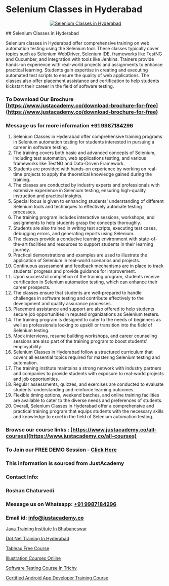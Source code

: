 # Selenium Classes in Hyderabad

<p align="center">
  <a href="https://justacademy.co/program-detail/software-testing">
    <img src="https://justacademy.co/storage2/program_images/1704700438.webp" alt="Selenium Classes in Hyderabad">
  </a>
</p>
## Selenium Classes in Hyderabad

Selenium classes in Hyderabad offer comprehensive training on web automation testing using the Selenium tool. These classes typically cover topics such as Selenium WebDriver, Selenium IDE, frameworks like TestNG and Cucumber, and integration with tools like Jenkins. Trainers provide hands-on experience with real-world projects and assignments to enhance practical learning. Students gain expertise in creating and executing automated test scripts to ensure the quality of web applications. The classes also offer placement assistance and certification to help students kickstart their career in the field of software testing.
### To Download Our Brochure [https://www.justacademy.co/download-brochure-for-free](https://www.justacademy.co/download-brochure-for-free)
### Message us for more information [+91 9987184296](https://api.whatsapp.com/send?phone=919987184296)
1) Selenium Classes in Hyderabad offer comprehensive training programs in Selenium automation testing for students interested in pursuing a career in software testing.
2) The training covers both basic and advanced concepts of Selenium, including test automation, web applications testing, and various frameworks like TestNG and Data-Driven Framework.
3) Students are provided with hands-on experience by working on real-time projects to apply the theoretical knowledge gained during the training.
4) The classes are conducted by industry experts and professionals with extensive experience in Selenium testing, ensuring high-quality instruction and practical insights.
5) Special focus is given to enhancing students' understanding of different Selenium tools and techniques to effectively automate testing processes.
6) The training program includes interactive sessions, workshops, and assignments to help students grasp the concepts thoroughly.
7) Students are also trained in writing test scripts, executing test cases, debugging errors, and generating reports using Selenium.
8) The classes provide a conducive learning environment with state-of-the-art facilities and resources to support students in their learning journey.
9) Practical demonstrations and examples are used to illustrate the application of Selenium in real-world scenarios and projects.
10) Continuous assessment and feedback mechanisms are in place to track students' progress and provide guidance for improvement.
11) Upon successful completion of the training program, students receive certification in Selenium automation testing, which can enhance their career prospects.
12) The classes ensure that students are well-prepared to handle challenges in software testing and contribute effectively to the development and quality assurance processes.
13) Placement assistance and support are also offered to help students secure job opportunities in reputed organizations as Selenium testers.
14) The training program is designed to cater to the needs of beginners as well as professionals looking to upskill or transition into the field of Selenium testing.
15) Mock interviews, resume building workshops, and career counseling sessions are also part of the training program to boost students' employability.
16) Selenium Classes in Hyderabad follow a structured curriculum that covers all essential topics required for mastering Selenium testing and automation.
17) The training institute maintains a strong network with industry partners and companies to provide students with exposure to real-world projects and job opportunities.
18) Regular assessments, quizzes, and exercises are conducted to evaluate students' understanding and reinforce learning outcomes.
19) Flexible timing options, weekend batches, and online training facilities are available to cater to the diverse needs and preferences of students.
20) Overall, Selenium Classes in Hyderabad offer a comprehensive and practical training program that equips students with the necessary skills and knowledge to excel in the field of Selenium automation testing.

### Browse our course links : [https://www.justacademy.co/all-courses](https://www.justacademy.co/all-courses) 
### To Join our FREE DEMO Session - [Click Here](https://www.justacademy.co/register-for-course-demo)


### This information is sourced from JustAcademy
### Contact Info:
### Roshan Chaturvedi
### Message us on Whatsapp: [+91 9987184296](https://api.whatsapp.com/send?phone=919987184296)
### Email id: [info@justacademy.co](mailto:info@justacademy.co)
                
[Java Training Institute In Bhubaneswar](https://www.linkedin.com/pulse/java-training-institute-bhubaneswar-justacademy-ahmedabad-ftuze?trackingId=JUyZIu%2F12NvpyEfQ2kXtbA%3D%3D&lipi=urn%3Ali%3Apage%3Ad_flagship3_company_admin%3BBLvwE5WSQ1yNRcYM20AJ%2Fw%3D%3D)

[Dot Net Training In Hyderabad](https://www.linkedin.com/pulse/dot-net-training-hyderabad-justacademy-new-york-nfmvf?trackingId=GH7hzFoZI5rNgtJBobVI5A%3D%3D&lipi=urn%3Ali%3Apage%3Ad_flagship3_company_admin%3BZk%2BEqLRRSPWLWPbe%2FjHbmQ%3D%3D)

[Tableau Free Course](https://medium.com/@namusn/tableau-free-course-e96ac2fad95f)

[Illustration Courses Online](https://medium.com/@abhidnya.1068/illustration-courses-online-aeaa7fff367c)

[Software Testing Course In Trichy](https://justacademyin.github.io/justacademy/software-testing-course-in-trichy)

[Certified Android App Developer Training Course](https://justacademyin.github.io/justacademy/certified-android-app-developer-training-course)

